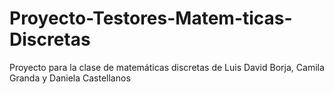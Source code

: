 # Proyecto-Testores-Matem-ticas-Discretas
Proyecto para la clase de matemáticas discretas de Luis David Borja, Camila Granda y Daniela Castellanos
